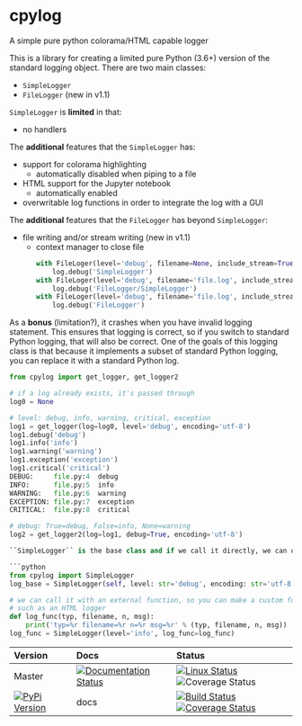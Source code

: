 # cpylog
A simple pure python colorama/HTML capable logger

This is a library for creating a limited pure Python (3.6+) version of the standard logging object.  There are two main classes:
 - ``SimpleLogger``
 - ``FileLogger`` (new in v1.1)

``SimpleLogger`` is **limited** in that:
 - no handlers

The **additional** features that the ``SimpleLogger`` has:
 - support for colorama highlighting
   - automatically disabled when piping to a file
 - HTML support for the Jupyter notebook
   - automatically enabled
 - overwritable log functions in order to integrate the log with a GUI

The **additional** features that the ``FileLogger`` has beyond ``SimpleLogger``:
 - file writing and/or stream writing  (new in v1.1)
   - context manager to close file
     ```python
     with FileLoger(level='debug', filename=None, include_stream=True) as log:
         log.debug('SimpleLogger')
     with FileLoger(level='debug', filename='file.log', include_stream=True) as log:
         log.debug('FileLogger/SimpleLogger')
     with FileLoger(level='debug', filename='file.log', include_stream=False) as log:
         log.debug('FileLogger')
     ```

As a **bonus** (limitation?), it crashes when you have invalid logging statement.  This ensures that logging is correct, so if you switch to standard Python logging, that will also be correct.  One of the goals of this logging class is that because it implements a subset of standard Python logging, you can replace it with a standard Python log.

```python
from cpylog import get_logger, get_logger2

# if a log already exists, it's passed through
log0 = None

# level: debug, info, warning, critical, exception
log1 = get_logger(log=log0, level='debug', encoding='utf-8')
log1.debug('debug')
log1.info('info')
log1.warning('warning')
log1.exception('exception')
log1.critical('critical')
DEBUG:     file.py:4  debug
INFO:      file.py:5  info
WARNING:   file.py:6  warning
EXCEPTION: file.py:7  exception
CRITICAL:  file.py:8  critical

# debug: True=debug, False=info, None=warning
log2 = get_logger2(log=log1, debug=True, encoding='utf-8')

``SimpleLogger`` is the base class and if we call it directly, we can overwrite the logging message style.

```python
from cpylog import SimpleLogger
log_base = SimpleLogger(self, level: str='debug', encoding: str='utf-8', log_func=None)

# we can call it with an external function, so you can make a custom formatter
# such as an HTML logger
def log_func(typ, filename, n, msg):
    print('typ=%r filename=%r n=%r msg=%r' % (typ, filename, n, msg))
log_func = SimpleLogger(level='info', log_func=log_func)
```

|  Version  | Docs  | Status |
| :--- 	  | :--- 	  | :--- 	  |
|   Master | [![Documentation Status](https://readthedocs.org/projects/cpylog-git/badge/?version=latest)](http://cpylog-git.readthedocs.io/en/latest/?badge=latest) | [![Linux Status](https://img.shields.io/travis/cpylog/cpylog/master.svg)](https://travis-ci.org/cpylog/cpylog) ![Coverage Status](https://coveralls.io/repos/github/cpylog/cpylog/badge.svg?branch=master) | 
|  [![PyPi Version](https://img.shields.io/pypi/v/cpylog.svg)](https://pypi.python.org/pypi/cpylog) | docs | [![Build Status](https://img.shields.io/travis/cpylog/cpylog/v1.0.svg)](https://travis-ci.org/cpylog/cpylog) [![Coverage Status](https://img.shields.io/coveralls/cpylog/cpylog/v1.0.svg)](https://coveralls.io/github/cpylog/cpylog?branch=v1.0) |


<!---
[![Windows Status](https://ci.appveyor.com/api/projects/status/1qau107h43mbgghi/branch/master?svg=true)](https://ci.appveyor.com/project/cpylog/cpylog)

[![codecov](https://codecov.io/gh/cpylog/cpylog/branch/master/graph/badge.svg)](https://codecov.io/gh/cpylog/cpylog) 

[![Coverage Status](https://img.shields.io/coveralls/cpylog/cpylog/master.svg)](https://coveralls.io/github/cpylog/cpylog?branch=master)
